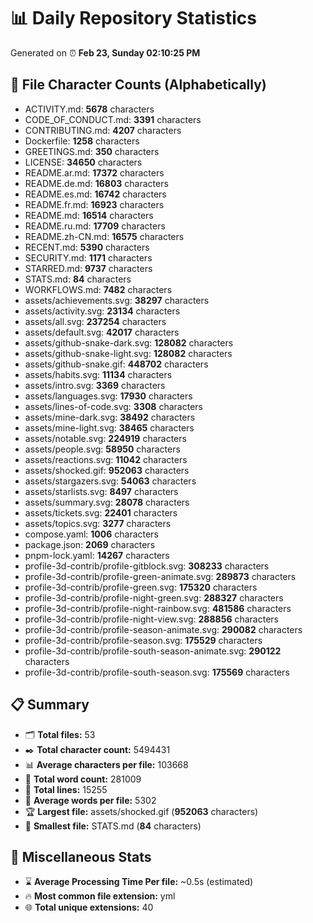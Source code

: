 # 📊 Daily Repository Statistics
Generated on ⏰ **Feb 23, Sunday 02:10:25 PM**

## 📂 File Character Counts (Alphabetically)
- ACTIVITY.md: **5678** characters
- CODE_OF_CONDUCT.md: **3391** characters
- CONTRIBUTING.md: **4207** characters
- Dockerfile: **1258** characters
- GREETINGS.md: **350** characters
- LICENSE: **34650** characters
- README.ar.md: **17372** characters
- README.de.md: **16803** characters
- README.es.md: **16742** characters
- README.fr.md: **16923** characters
- README.md: **16514** characters
- README.ru.md: **17709** characters
- README.zh-CN.md: **16575** characters
- RECENT.md: **5390** characters
- SECURITY.md: **1171** characters
- STARRED.md: **9737** characters
- STATS.md: **84** characters
- WORKFLOWS.md: **7482** characters
- assets/achievements.svg: **38297** characters
- assets/activity.svg: **23134** characters
- assets/all.svg: **237254** characters
- assets/default.svg: **42017** characters
- assets/github-snake-dark.svg: **128082** characters
- assets/github-snake-light.svg: **128082** characters
- assets/github-snake.gif: **448702** characters
- assets/habits.svg: **11134** characters
- assets/intro.svg: **3369** characters
- assets/languages.svg: **17930** characters
- assets/lines-of-code.svg: **3308** characters
- assets/mine-dark.svg: **38492** characters
- assets/mine-light.svg: **38465** characters
- assets/notable.svg: **224919** characters
- assets/people.svg: **58950** characters
- assets/reactions.svg: **11042** characters
- assets/shocked.gif: **952063** characters
- assets/stargazers.svg: **54063** characters
- assets/starlists.svg: **8497** characters
- assets/summary.svg: **28078** characters
- assets/tickets.svg: **22401** characters
- assets/topics.svg: **3277** characters
- compose.yaml: **1006** characters
- package.json: **2069** characters
- pnpm-lock.yaml: **14267** characters
- profile-3d-contrib/profile-gitblock.svg: **308233** characters
- profile-3d-contrib/profile-green-animate.svg: **289873** characters
- profile-3d-contrib/profile-green.svg: **175320** characters
- profile-3d-contrib/profile-night-green.svg: **288327** characters
- profile-3d-contrib/profile-night-rainbow.svg: **481586** characters
- profile-3d-contrib/profile-night-view.svg: **288856** characters
- profile-3d-contrib/profile-season-animate.svg: **290082** characters
- profile-3d-contrib/profile-season.svg: **175529** characters
- profile-3d-contrib/profile-south-season-animate.svg: **290122** characters
- profile-3d-contrib/profile-south-season.svg: **175569** characters

## 📋 Summary
- 🗂️ **Total files:** 53
- ✒️ **Total character count:** 5494431
- 📊 **Average characters per file:** 103668
- 📝 **Total word count:** 281009
- 🧾 **Total lines:** 15255
- 📐 **Average words per file:** 5302
- 🏆 **Largest file:** assets/shocked.gif (**952063** characters)
- 🥉 **Smallest file:** STATS.md (**84** characters)

## 🌟 Miscellaneous Stats
- ⌛ **Average Processing Time Per file:** ~0.5s (estimated)
- 🔥 **Most common file extension:** yml
- 🌐 **Total unique extensions:** 40
